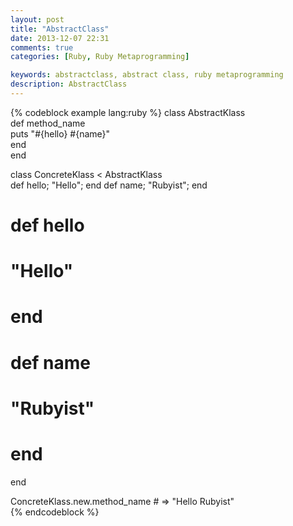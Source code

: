 ```yaml
---
layout: post
title: "AbstractClass"
date: 2013-12-07 22:31
comments: true
categories: [Ruby, Ruby Metaprogramming]

keywords: abstractclass, abstract class, ruby metaprogramming
description: AbstractClass
---
```


{% codeblock example lang:ruby %}
class AbstractKlass  
  def method_name  
    puts "#{hello} #{name}"  
  end  
end  
  
class ConcreteKlass < AbstractKlass  
  def hello; "Hello"; end
  def name; "Rubyist"; end

  # def hello
  #   "Hello"
  # end

  # def name
  #   "Rubyist"
  # end
end

ConcreteKlass.new.method_name # => "Hello Rubyist"  
{% endcodeblock %}
